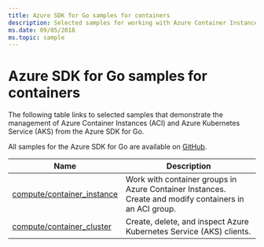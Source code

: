 ```yaml
---
title: Azure SDK for Go samples for containers 
description: Selected samples for working with Azure Container Instances and Azure Kubernetes Service from the Azure SDK for Go.
ms.date: 09/05/2018
ms.topic: sample
---
```


# Azure SDK for Go samples for containers

The following table links to selected samples that demonstrate the management of Azure Container Instances (ACI) and Azure Kubernetes Service (AKS) from the Azure SDK for Go.

All samples for the Azure SDK for Go are available on [GitHub](https://github.com/Azure-Samples/azure-sdk-for-go-samples).

| Name | Description |
|------|-------------|
| [compute/container_instance](https://github.com/Azure-Samples/azure-sdk-for-go-samples/blob/master/compute/container_instance.go) | Work with container groups in Azure Container Instances. Create and modify containers in an ACI group. |
| [compute/container_cluster](https://github.com/Azure-Samples/azure-sdk-for-go-samples/blob/master/compute/container_cluster.go) | Create, delete, and inspect Azure Kubernetes Service (AKS) clients. |
